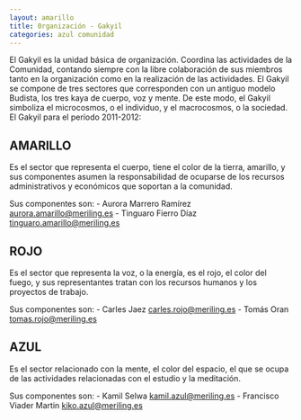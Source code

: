 ```yaml
---
layout: amarillo
title: 0rganización - Gakyil
categories: azul comunidad
---
```

El Gakyil es la unidad básica de organización.
Coordina las actividades de la Comunidad, contando siempre con la libre colaboración de sus miembros tanto en la organización como en la realización de las actividades.
El Gakyil se compone de tres sectores que corresponden con un antiguo modelo Budista, los tres kaya de cuerpo, voz y mente. De este modo, el Gakyil simboliza el microcosmos, o el individuo, y el macrocosmos, o la sociedad.
El Gakyil para el período 2011-2012:
 
AMARILLO
--------
Es el sector que representa el cuerpo, tiene el color de la tierra, amarillo, y sus componentes asumen la responsabilidad de ocuparse de los recursos administrativos y económicos que soportan a la comunidad.

Sus componentes son:
    - Aurora Marrero Ramírez <aurora.amarillo@meriling.es>
    - Tinguaro Fierro Díaz <tinguaro.amarillo@meriling.es>    
                             
ROJO
----                                   
Es el sector que representa la voz, o la energía, es el rojo, el color del fuego, y sus representantes tratan con los recursos humanos y los proyectos de trabajo. 
 
Sus componentes son:
    - Carles Jaez <carles.rojo@meriling.es>
    - Tomás Oran <tomas.rojo@meriling.es>
                      
AZUL
----
Es el sector relacionado con la mente, el color del espacio, el que se ocupa de las actividades relacionadas con el estudio y la meditación.
 
Sus componentes son:
    - Kamil Selwa <kamil.azul@meriling.es> 
    - Francisco Viader Martin <kiko.azul@meriling.es>

                           

 
